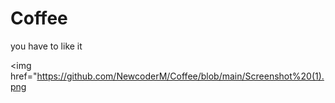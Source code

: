 # Coffee

you have to like it

<img href="https://github.com/NewcoderM/Coffee/blob/main/Screenshot%20(1).png
